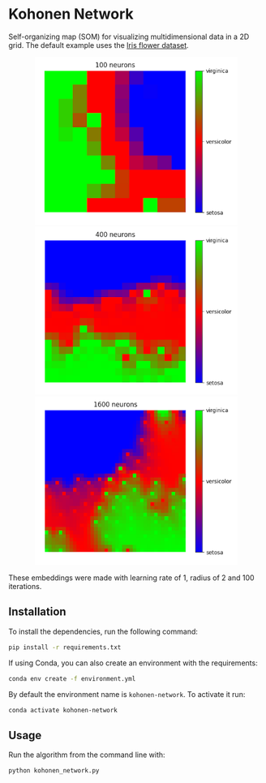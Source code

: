 # Kohonen Network
Self-organizing map (SOM) for visualizing multidimensional data in a 2D grid. The default example uses the [Iris flower dataset](https://en.wikipedia.org/wiki/Iris_flower_data_set).

<p align="center">
  <img width="400" height="332" src="images/kohonen_10.png">
  <img width="400" height="332" src="images/kohonen_20.png">
  <img width="400" height="332" src="images/kohonen_40.png">
</p>


These embeddings were made with learning rate of 1, radius of 2 and 100 iterations.



## Installation

To install the dependencies, run the following command:

```bash
pip install -r requirements.txt
```

If using Conda, you can also create an environment with the requirements:

```bash
conda env create -f environment.yml
```

By default the environment name is `kohonen-network`. To activate it run:

```bash
conda activate kohonen-network
```


## Usage

Run the algorithm from the command line with:

```python
python kohonen_network.py
```

